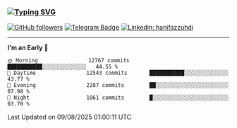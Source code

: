 ### [![Typing SVG](https://readme-typing-svg.herokuapp.com?font=lato&size=22&lines=Hi+There+👋)](https://git.io/typing-svg) 

[![GitHub followers](https://img.shields.io/github/followers/hanifazzuhdi?label=Follow&style=social)](https://github.com/hanifazzuhdi/?tab=follow) 
[![Telegram Badge](https://img.shields.io/badge/-hanif0198-blue?style=social&logo=telegram&link=https://www.t.me/hanif0198/)](https://www.t.me/hanif0198/) 
[![Linkedin: hanifazzuhdi](https://img.shields.io/badge/-hanifazzuhdi-blue?style=flat-square&logo=Linkedin&logoColor=white&link=https://www.linkedin.com/in/hanif-az-zuhdi-69688019b/)](https://www.linkedin.com/in/hanif-az-zuhdi-69688019b/) 

<hr/>

<!--START_SECTION:waka-->
**I'm an Early 🐤** 

```text
🌞 Morning                12767 commits       ███████████░░░░░░░░░░░░░░   44.55 % 
🌆 Daytime                12543 commits       ███████████░░░░░░░░░░░░░░   43.77 % 
🌃 Evening                2287 commits        ██░░░░░░░░░░░░░░░░░░░░░░░   07.98 % 
🌙 Night                  1061 commits        █░░░░░░░░░░░░░░░░░░░░░░░░   03.70 % 
```



 Last Updated on 09/08/2025 01:00:11 UTC
<!--END_SECTION:waka-->

